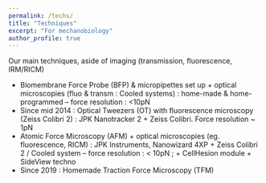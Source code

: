 ```yaml
---
permalink: /techs/
title: "Techniques"
excerpt: "For mechanobiology"
author_profile: true
---
```


Our main techniques, aside of imaging (transmission, fluorescence, IRM/RICM) 

  - Biomembrane Force Probe (BFP) & micropipettes set up + optical microscopies (fluo & transm : Cooled systems) : home-made & home-programmed – force resolution : <10pN
  - Since mid 2014 : Optical Tweezers (OT) with fluorescence microscopy (Zeiss Colibri 2) : JPK Nanotracker 2 + Zeiss Colibri. Force resolution ~ 1pN
  - Atomic Force Microscopy (AFM) + optical microscopies (eg. fluorescence, RICM) : JPK Instruments, Nanowizard 4XP + Zeiss Colibri 2 / Cooled system – force resolution : < 10pN ; + CellHesion module + SideView techno
  - Since 2019 : Homemade Traction Force Microscopy (TFM)
